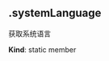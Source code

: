 <a name="module_miot/host/locale.systemLanguage"></a>

## .systemLanguage
获取系统语言

**Kind**: static member  
